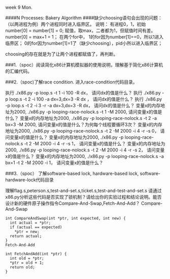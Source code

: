 
week 9 Mon.

####N Processes: Bakery Algorithm
####缺少choosing语句会出现的问题：（以两进程为例）两个进程同时进入临界区。
说明：
有进程0，1，初始 number[0] = number[1] = 0;
赋值，取max，二者都为1，但赋值时间有差。
number[0] = max+1 = 1；
在两个for中，
    1的for因为number[1]==0，所以1进入临界区；
    0的for因为number[1]=1了（缺少choosing），pid小所以进入临界区；

choosing的存在就是为了让两个进程都赋值了，再判断。


###1.（spoc）阅读简化x86计算机模拟器的使用说明，理解基于简化x86计算机的汇编代码。

###2.（spoc)了解race condition. 进入race-condition代码目录。

执行 ./x86.py -p loop.s -t 1 -i 100 -R dx， 请问dx的值是什么？
执行 ./x86.py -p loop.s -t 2 -i 100 -a dx=3,dx=3 -R dx ， 请问dx的值是什么？
执行 ./x86.py -p loop.s -t 2 -i 3 -r -a dx=3,dx=3 -R dx， 请问dx的值是什么？
变量x的内存地址为2000, ./x86.py -p looping-race-nolock.s -t 1 -M 2000, 请问变量x的值是什么？
变量x的内存地址为2000, ./x86.py -p looping-race-nolock.s -t 2 -a bx=3 -M 2000, 请问变量x的值是什么？为何每个线程要循环3次？
变量x的内存地址为2000, ./x86.py -p looping-race-nolock.s -t 2 -M 2000 -i 4 -r -s 0， 请问变量x的值是什么？
变量x的内存地址为2000, ./x86.py -p looping-race-nolock.s -t 2 -M 2000 -i 4 -r -s 1， 请问变量x的值是什么？
变量x的内存地址为2000, ./x86.py -p looping-race-nolock.s -t 2 -M 2000 -i 4 -r -s 2， 请问变量x的值是什么？
变量x的内存地址为2000, ./x86.py -p looping-race-nolock.s -a bx=1 -t 2 -M 2000 -i 1， 请问变量x的值是什么？

###3.（spoc） 了解software-based lock, hardware-based lock, software-hardware-lock代码目录

理解flag.s,peterson.s,test-and-set.s,ticket.s,test-and-test-and-set.s 请通过x86.py分析这些代码是否实现了锁机制？请给出你的实验过程和结论说明。能否设计新的硬件原子操作指令Compare-And-Swap,Fetch-And-Add？
Compare-And-Swap
```
int CompareAndSwap(int *ptr, int expected, int new) {
  int actual = *ptr;
  if (actual == expected)
    *ptr = new;
  return actual;
}
Fetch-And-Add

int FetchAndAdd(int *ptr) {
  int old = *ptr;
  *ptr = old + 1;
  return old;
}
```
